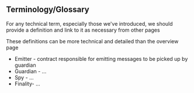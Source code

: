 ## Terminology/Glossary

For any technical term, especially those we've introduced, we should provide a definition and link to it as necessary from other pages

These definitions can be more technical and detailed than the overview page

- Emitter - contract responsible for emitting messages to be picked up by guardian
- Guardian - ...
- Spy - ...
- Finality- ...
